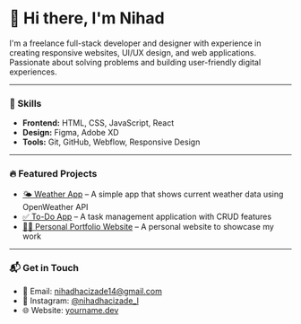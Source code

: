 # 👋 Hi there, I'm Nihad

I'm a freelance full-stack developer and designer with experience in creating responsive websites, UI/UX design, and web applications. Passionate about solving problems and building user-friendly digital experiences.

---

### 💼 Skills
- **Frontend:** HTML, CSS, JavaScript, React
- **Design:** Figma, Adobe XD
- **Tools:** Git, GitHub, Webflow, Responsive Design

---

### 🔥 Featured Projects

- [🌤 Weather App](https://your-weather-app.netlify.app) – A simple app that shows current weather data using OpenWeather API
- [✅ To-Do App](https://your-todo-app.vercel.app) – A task management application with CRUD features
- [👨‍💻 Personal Portfolio Website](https://your-portfolio-site.netlify.app) – A personal website to showcase my work

---

### 📬 Get in Touch
- 📧 Email: nihadhacizade14@gmail.com  
- 📸 Instagram: [@nihadhacizade_l](https://www.instagram.com/nihadhacizade_)  
- 🌐 Website: [yourname.dev](https://yourname.dev)
